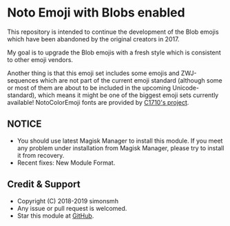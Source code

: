 # Noto Emoji with Blobs enabled

This repository is intended to continue the development of the Blob emojis which have been abandoned by the original creators in 2017.

My goal is to upgrade the Blob emojis with a fresh style which is consistent to other emoji vendors.

Another thing is that this emoji set includes some emojis and ZWJ-sequences which are not part of the current emoji standard (although some or most of them are about to be included in the upcoming Unicode-standard), which means it might be one of the biggest emoji sets currently available!
NotoColorEmoji fonts are provided by [C1710's project](https://github.com/C1710/blobmoji).

## NOTICE

* You should use latest Magisk Manager to install this module. If you meet any problem under installation from Magisk Manager, please try to install it from recovery.
* Recent fixes:
New Module Format.

## Credit & Support

* Copyright (C) 2018-2019 simonsmh
* Any issue or pull request is welcomed.
* Star this module at [GitHub](https://github.com/Magisk-Modules-Repo/blobmoji).
